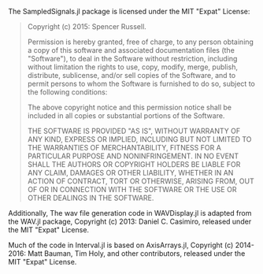 The SampledSignals.jl package is licensed under the MIT "Expat" License:

> Copyright (c) 2015: Spencer Russell.
>
> Permission is hereby granted, free of charge, to any person obtaining
> a copy of this software and associated documentation files (the
> "Software"), to deal in the Software without restriction, including
> without limitation the rights to use, copy, modify, merge, publish,
> distribute, sublicense, and/or sell copies of the Software, and to
> permit persons to whom the Software is furnished to do so, subject to
> the following conditions:
>
> The above copyright notice and this permission notice shall be
> included in all copies or substantial portions of the Software.
>
> THE SOFTWARE IS PROVIDED "AS IS", WITHOUT WARRANTY OF ANY KIND,
> EXPRESS OR IMPLIED, INCLUDING BUT NOT LIMITED TO THE WARRANTIES OF
> MERCHANTABILITY, FITNESS FOR A PARTICULAR PURPOSE AND NONINFRINGEMENT.
> IN NO EVENT SHALL THE AUTHORS OR COPYRIGHT HOLDERS BE LIABLE FOR ANY
> CLAIM, DAMAGES OR OTHER LIABILITY, WHETHER IN AN ACTION OF CONTRACT,
> TORT OR OTHERWISE, ARISING FROM, OUT OF OR IN CONNECTION WITH THE
> SOFTWARE OR THE USE OR OTHER DEALINGS IN THE SOFTWARE.

Additionally, The wav file generation code in WAVDisplay.jl is adapted from the
WAV.jl package, Copyright (c) 2013: Daniel C. Casimiro, released under the MIT
"Expat" License.

Much of the code in Interval.jl is based on AxisArrays.jl, Copyright (c)
2014-2016: Matt Bauman, Tim Holy, and other contributors, released under the MIT
"Expat" License.
